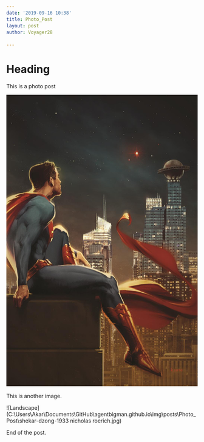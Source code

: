 ```yaml
---
date: '2019-09-16 10:38'
title: Photo_Post
layout: post
author: Voyager28

---
```


# Heading



This is a photo post

<img src="https://github.com/agentbigman/agentbigman.github.io/blob/master/img/posts/Photo_Post/0l34ntgnfnd01.jpg"/>



This is another image. 

![Landscape](C:\Users\Akar\Documents\GitHub\agentbigman.github.io\img\posts\Photo_Post\shekar-dzong-1933 nicholas roerich.jpg)

End of the post. 
